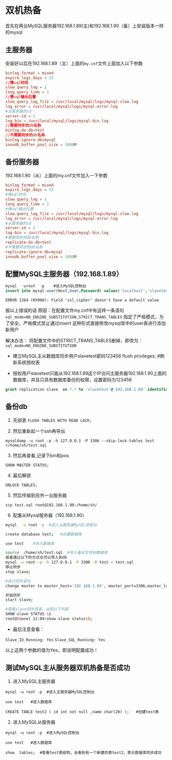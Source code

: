 # 双机热备

首先在两台MySQL服务器192.168.1.89(主)和192.168.1.90（备）上安装版本一样的mysql

## 主服务器

安装好以后在192.168.1.89（主）上面的`my.cnf`文件上面加入以下参数

```conf
binlog_format = mixed
expire_logs_days = 15
//慢sql时间
slow_query_log = 1
long_query_time = 1
//慢sql输出位置
slow_query_log_file = /usr/local/mysql/logs/mysql-slow.log
log_error = /usr/local/mysql/logs/mysql-error.log
#主服务器的id
server-id = 1
log-bin = /usr/local/mysql/logs/mysql-bin.log
//需要同步的db名称
binlog-do-db=test
//不需要同步的db名称
binlog-ignore-db=mysql
innodb_buffer_pool_size = 1000M
```

## 备份服务器

192.168.1.90（从）上面的my.cnf文件加入一下参数

```conf
binlog_format = mixed
expire_logs_days = 15
#慢sql时间
slow_query_log = 1
long_query_time = 1
#慢sql输出位置
slow_query_log_file = /usr/local/mysql/logs/mysql-slow.log
log_error = /usr/local/mysql/logs/mysql-error.log
#从服务器的id
server-id = 2
log-bin = /usr/local/mysql/logs/mysql-bin.log
#需要同步的db名称
replicate-do-db=test
#不需要同步的db名称
replicate-ignore-db=mysql
innodb_buffer_pool_size = 1000M
```

## 配置MySQL主服务器（192.168.1.89）

```sql
mysql  -uroot  -p    #进入MySQL控制台
insert into mysql.user(Host,User,Password) values('localhost','slavetest',password('123456'));   #创建用于主从备份的帐号
```

`ERROR 1364 (HY000): Field 'ssl_cipher' doesn't have a default value`

报以上错误的话
原因：在配置文件my.cnf中有这样一条语句
`sql_mode=NO_ENGINE_SUBSTITUTION,STRICT_TRANS_TABLES`
指定了严格模式，为了安全，严格模式禁止通过insert 这种形式直接修改mysql库中的user表进行添加新用户

解决办法：
将配置文件中的STRICT_TRANS_TABLES删掉，即改为：
`sql_mode=NO_ENGINE_SUBSTITUTION`
 
- 建立MySQL主从数据库同步用户slavetest密码123456
flush privileges;   #刷新系统授权表
 
- 授权用户slavetest只能从192.168.1.89这个IP访问主服务器192.168.1.90上面的数据库，并且只具有数据库备份的权限，设置密码为123456

```sql
grant replication slave  on *.* to 'slavetest'@'192.168.1.89' identified by '123456' with grant option; 
```

## 备份db

1. 先锁表
`FLUSH TABLES WITH READ LOCK;`

2. 然后重新起一个ssh再导出

`mysqldump -u root -p -h 127.0.0.1 -P 3306 --skip-lock-tables test >/home/sh/test.sql`

3. 然后再查看,记录下bin和pos

`SHOW MASTER STATUS;`

4. 最后解锁

`UNLOCK TABLES;`

5. 然后传输到另外一台服务器

`scp test.sql root@192.168.1.90:/home/sh/`

6. 配置从Mysql服务器（192.168.1.90）

```sh
mysql  -u root -p  #进入从服务器MySQL控制台

create database test;   #创建数据库

use test    #进入数据库

source  /home/sh/test.sql  #导入备份文件到数据库
或者通过以下的方式也可以导入到db
mysql -u root -p -h 127.0.0.1 -P 3306 -B test < test.sql
停止同步
stop slave;

#执行同步语句
change master to master_host='192.168.1.89', master_port=3306,master_log_file='mysql-bin.000002',master_log_pos=752,master_user='slaveTest',master_password='123456';

开始同步
start slave;

#查看slave同步信息，出现以下内容
SHOW slave STATUS \G
root@(none) 11:04>show slave status\G;

```

- 最后注意查看：

`Slave_IO_Running: Yes`
`Slave_SQL_Running: Yes`

以上这两个参数的值为Yes，即说明配置成功！

## 测试MySQL主从服务器双机热备是否成功

1. 进入MySQL主服务器

`mysql -u root -p  #进入主服务器MySQL控制台`

`use test   #进入数据库`

`CREATE TABLE test2 ( id int not null ,name char(20) );   #创建test表`

2. 进入MySQL从服务器

`mysql -u root -p  #进入MySQL控制台`

`use test   #进入数据库`

`show  tables;  #查看test表结构，会看到有一个新建的表test2，表示数据库同步成功`
